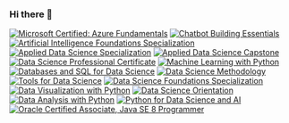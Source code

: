 ### Hi there 👋

<!--
**araghuth/araghuth** is a ✨ _special_ ✨ repository because its `README.md` (this file) appears on your GitHub profile.

Here are some ideas to get you started:

- 🔭 I’m currently working on ...
- 🌱 I’m currently learning ...
- 👯 I’m looking to collaborate on ...
- 🤔 I’m looking for help with ...
- 💬 Ask me about ...
- 📫 How to reach me: ...
- 😄 Pronouns: ...
- ⚡ Fun fact: ...
-->
<!--START_SECTION:badges-->

[![Microsoft Certified: Azure Fundamentals](https://images.credly.com/size/110x110/images/be8fcaeb-c769-4858-b567-ffaaa73ce8cf/image.png)](http://www.credly.com/badges/19d4e773-77c4-4718-a5f8-9596da99fed3 "Microsoft Certified: Azure Fundamentals")
[![Chatbot Building Essentials](https://images.credly.com/size/110x110/images/2a334906-fff1-4047-bcd9-be94347d0dca/Chatbot_Building_Essentials_Foundational.png)](http://www.credly.com/badges/b607956d-4819-4f7c-8cc1-ae4a0f0fedb8 "Chatbot Building Essentials")
[![Artificial Intelligence Foundations Specialization](https://images.credly.com/size/110x110/images/4b79cc62-d398-4d20-8a8b-ac15335ccc04/AI_Foundations_Specialization.png)](http://www.credly.com/badges/586996e0-d2c3-4dd1-8226-b7ad19ef2e1d "Artificial Intelligence Foundations Specialization")
[![Applied Data Science Specialization](https://images.credly.com/size/110x110/images/4a5f4849-54ae-461f-97ad-cb9c9a04eb63/Adv_Data_Science_Specialization.png)](http://www.credly.com/badges/8c776649-66b3-4116-9d64-e45f9fe6b7a7 "Applied Data Science Specialization")
[![Applied Data Science Capstone](https://images.credly.com/size/110x110/images/60f2e1e1-1b74-4dc0-a24b-cd08b460c12d/Applied_Data_Science_Capstone.png)](http://www.credly.com/badges/c414ed5b-b5bc-4f1e-9e12-0e926acf46ec "Applied Data Science Capstone")
[![Data Science Professional Certificate](https://images.credly.com/size/110x110/images/28944969-813a-43b9-944f-7910111ce764/Professional_Certificate_-_Data_Science.png)](http://www.credly.com/badges/753387a1-1a46-48cf-9b50-0f46d64c7bd1 "Data Science Professional Certificate")
[![Machine Learning with Python](https://images.credly.com/size/110x110/images/5ae9bf9e-da6e-4cec-82eb-d2b4cfea9751/Machine_Learning_with_Python.png)](http://www.credly.com/badges/4295728e-3b98-4a47-b12b-6ba225e55a62 "Machine Learning with Python")
[![Databases and SQL for Data Science](https://images.credly.com/size/110x110/images/594e0ab7-c864-4d9a-9987-3a903ec3f06a/Cognitive_Class_-_DB_and_SQL_for_Data_Sci.png)](http://www.credly.com/badges/99420f6c-210c-43e2-9b09-1457faf78be0 "Databases and SQL for Data Science")
[![Data Science Methodology](https://images.credly.com/size/110x110/images/46defa53-a922-47bd-94ea-b43488f5cd8a/Data_Science_Methodology_Foundational.png)](http://www.credly.com/badges/d5468a79-bb4e-42ea-8b14-f67961338848 "Data Science Methodology")
[![Tools for Data Science](https://images.credly.com/size/110x110/images/60cf69ce-6129-425d-9a42-7732fa07da1e/Tools_for_Data_Science_Foundational.png)](http://www.credly.com/badges/aa62e3e5-3c57-4cc0-9d91-08be3657b684 "Tools for Data Science")
[![Data Science Foundations Specialization](https://images.credly.com/size/110x110/images/ac4daa48-1924-4dc5-80cf-ede5a08bac51/Data_Science_Foundations_Specialization.png)](http://www.credly.com/badges/816ff40b-93a6-4e54-b8b1-275b54690ab6 "Data Science Foundations Specialization")
[![Data Visualization with Python](https://images.credly.com/size/110x110/images/76326afb-199d-4250-a74f-01bc86dda118/Cognitive_Class_-_Data_Visual_w_Python.png)](http://www.credly.com/badges/8f2e3423-8d59-4127-957e-47939788e323 "Data Visualization with Python")
[![Data Science Orientation](https://images.credly.com/size/110x110/images/5fc2d535-e716-46c4-881a-f4822b8da0e5/Cognitive_Class_-_What_is_Data_Science.png)](http://www.credly.com/badges/3a2980d5-911d-41cb-b693-c028da63670c "Data Science Orientation")
[![Data Analysis with Python](https://images.credly.com/size/110x110/images/fa39f4f0-174a-4886-b821-6a37d42b8b3a/Cognitive_Class_-_Data_Analysis_w_Python.png)](http://www.credly.com/badges/f8656e92-727d-4a72-bb88-9aa965f7f672 "Data Analysis with Python")
[![Python for Data Science and AI](https://images.credly.com/size/110x110/images/0571ab1d-f43b-43d9-9c68-8ebd0ebd61b7/Python_for_Data_Sci_and_AI_Foundational.png)](http://www.credly.com/badges/d80444a6-3510-45a1-8599-9bb88e91b3e2 "Python for Data Science and AI")
[![Oracle Certified Associate, Java SE 8 Programmer](https://images.credly.com/size/110x110/images/a9848abf-f8bd-474d-a9b4-6086da11a916/Oracle_Associates_Badge__1_.png)](http://www.credly.com/badges/7d9ccada-2882-4e46-9efe-8eb19b219c3e "Oracle Certified Associate, Java SE 8 Programmer")
<!--END_SECTION:badges-->

